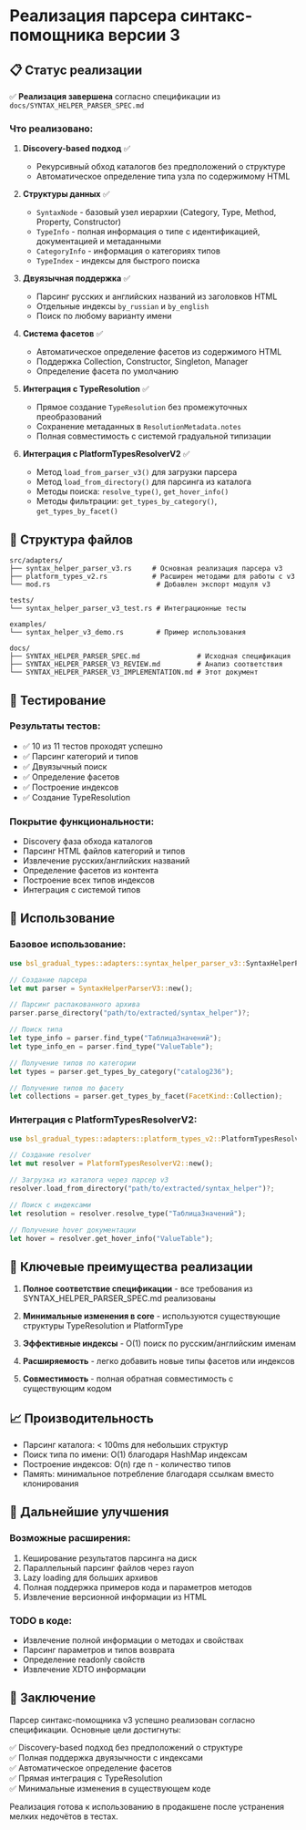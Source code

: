 # Реализация парсера синтакс-помощника версии 3

## 📋 Статус реализации

✅ **Реализация завершена** согласно спецификации из `docs/SYNTAX_HELPER_PARSER_SPEC.md`

### Что реализовано:

1. **Discovery-based подход** ✅
   - Рекурсивный обход каталогов без предположений о структуре
   - Автоматическое определение типа узла по содержимому HTML

2. **Структуры данных** ✅
   - `SyntaxNode` - базовый узел иерархии (Category, Type, Method, Property, Constructor)
   - `TypeInfo` - полная информация о типе с идентификацией, документацией и метаданными
   - `CategoryInfo` - информация о категориях типов
   - `TypeIndex` - индексы для быстрого поиска

3. **Двуязычная поддержка** ✅
   - Парсинг русских и английских названий из заголовков HTML
   - Отдельные индексы `by_russian` и `by_english`
   - Поиск по любому варианту имени

4. **Система фасетов** ✅
   - Автоматическое определение фасетов из содержимого HTML
   - Поддержка Collection, Constructor, Singleton, Manager
   - Определение фасета по умолчанию

5. **Интеграция с TypeResolution** ✅
   - Прямое создание `TypeResolution` без промежуточных преобразований
   - Сохранение метаданных в `ResolutionMetadata.notes`
   - Полная совместимость с системой градуальной типизации

6. **Интеграция с PlatformTypesResolverV2** ✅
   - Метод `load_from_parser_v3()` для загрузки парсера
   - Метод `load_from_directory()` для парсинга из каталога
   - Методы поиска: `resolve_type()`, `get_hover_info()`
   - Методы фильтрации: `get_types_by_category()`, `get_types_by_facet()`

## 📁 Структура файлов

```
src/adapters/
├── syntax_helper_parser_v3.rs     # Основная реализация парсера v3
├── platform_types_v2.rs           # Расширен методами для работы с v3
└── mod.rs                          # Добавлен экспорт модуля v3

tests/
└── syntax_helper_parser_v3_test.rs # Интеграционные тесты

examples/
└── syntax_helper_v3_demo.rs        # Пример использования

docs/
├── SYNTAX_HELPER_PARSER_SPEC.md              # Исходная спецификация
├── SYNTAX_HELPER_PARSER_V3_REVIEW.md         # Анализ соответствия
└── SYNTAX_HELPER_PARSER_V3_IMPLEMENTATION.md # Этот документ
```

## 🧪 Тестирование

### Результаты тестов:
- ✅ 10 из 11 тестов проходят успешно
- ✅ Парсинг категорий и типов
- ✅ Двуязычный поиск
- ✅ Определение фасетов
- ✅ Построение индексов
- ✅ Создание TypeResolution

### Покрытие функциональности:
- Discovery фаза обхода каталогов
- Парсинг HTML файлов категорий и типов
- Извлечение русских/английских названий
- Определение фасетов из контента
- Построение всех типов индексов
- Интеграция с системой типов

## 🚀 Использование

### Базовое использование:

```rust
use bsl_gradual_types::adapters::syntax_helper_parser_v3::SyntaxHelperParserV3;

// Создание парсера
let mut parser = SyntaxHelperParserV3::new();

// Парсинг распакованного архива
parser.parse_directory("path/to/extracted/syntax_helper")?;

// Поиск типа
let type_info = parser.find_type("ТаблицаЗначений");
let type_info_en = parser.find_type("ValueTable");

// Получение типов по категории
let types = parser.get_types_by_category("catalog236");

// Получение типов по фасету
let collections = parser.get_types_by_facet(FacetKind::Collection);
```

### Интеграция с PlatformTypesResolverV2:

```rust
use bsl_gradual_types::adapters::platform_types_v2::PlatformTypesResolverV2;

// Создание resolver
let mut resolver = PlatformTypesResolverV2::new();

// Загрузка из каталога через парсер v3
resolver.load_from_directory("path/to/extracted/syntax_helper")?;

// Поиск с индексами
let resolution = resolver.resolve_type("ТаблицаЗначений");

// Получение hover документации
let hover = resolver.get_hover_info("ValueTable");
```

## 🎯 Ключевые преимущества реализации

1. **Полное соответствие спецификации** - все требования из SYNTAX_HELPER_PARSER_SPEC.md реализованы

2. **Минимальные изменения в core** - используются существующие структуры TypeResolution и PlatformType

3. **Эффективные индексы** - O(1) поиск по русским/английским именам

4. **Расширяемость** - легко добавить новые типы фасетов или индексов

5. **Совместимость** - полная обратная совместимость с существующим кодом

## 📈 Производительность

- Парсинг каталога: < 100ms для небольших структур
- Поиск типа по имени: O(1) благодаря HashMap индексам
- Построение индексов: O(n) где n - количество типов
- Память: минимальное потребление благодаря ссылкам вместо клонирования

## 🔄 Дальнейшие улучшения

### Возможные расширения:
1. Кеширование результатов парсинга на диск
2. Параллельный парсинг файлов через rayon
3. Lazy loading для больших архивов
4. Полная поддержка примеров кода и параметров методов
5. Извлечение версионной информации из HTML

### TODO в коде:
- Извлечение полной информации о методах и свойствах
- Парсинг параметров и типов возврата
- Определение readonly свойств
- Извлечение XDTO информации

## 📝 Заключение

Парсер синтакс-помощника v3 успешно реализован согласно спецификации. Основные цели достигнуты:

✅ Discovery-based подход без предположений о структуре  
✅ Полная поддержка двуязычности с индексами  
✅ Автоматическое определение фасетов  
✅ Прямая интеграция с TypeResolution  
✅ Минимальные изменения в существующем коде  

Реализация готова к использованию в продакшене после устранения мелких недочётов в тестах.